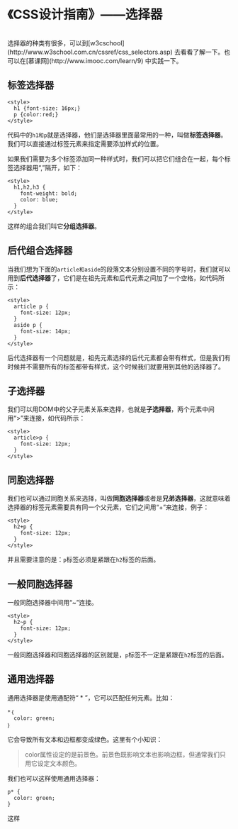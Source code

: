 # 《CSS设计指南》——选择器
<br/>
选择器的种类有很多，可以到[w3cschool](http://www.w3school.com.cn/cssref/css_selectors.asp) 去看看了解一下。也可以在[慕课网](http://www.imooc.com/learn/9) 中实践一下。

## 标签选择器
```
<style>
  h1 {font-size: 16px;}
  p {color:red;}
</style>
```
代码中的`h1和p`就是选择器，他们是选择器里面最常用的一种，叫做**标签选择器**。我们可以直接通过标签元素来指定需要添加样式的位置。

如果我们需要为多个标签添加同一种样式时，我们可以把它们组合在一起，每个标签选择器用“,”隔开，如下：
```
<style>
  h1,h2,h3 {
    font-weight: bold;
    color: blue;
  }
</style>
```
这样的组合我们叫它**分组选择器**。
## 后代组合选择器
当我们想为下面的`article和aside`的段落文本分别设置不同的字号时，我们就可以用到**后代选择器**了，它们是在祖先元素和后代元素之间加了一个空格，如代码所示：
```
<style>
  article p {
    font-size: 12px;
  }
  aside p {
    font-size: 14px;
  }
</style>
```
后代选择器有一个问题就是，祖先元素选择的后代元素都会带有样式，但是我们有时候并不需要所有的标签都带有样式，这个时候我们就要用到其他的选择器了。
## 子选择器
我们可以用DOM中的父子元素关系来选择，也就是**子选择器**，两个元素中间用“>”来连接，如代码所示：
```
<style>
  article>p {
    font-size: 12px;
  }
</style>
```
## 同胞选择器
我们也可以通过同胞关系来选择，叫做**同胞选择器**或者是**兄弟选择器**，这就意味着选择器的标签元素需要具有同一个父元素，它们之间用“+”来连接，例子：
```
<style>
  h2+p {
    font-size: 12px;
  }
</style>
```
并且需要注意的是：`p`标签必须是紧跟在`h2`标签的后面。

## 一般同胞选择器
一般同胞选择器中间用“~”连接。
```
<style>
  h2~p {
    font-size: 12px;
  }
</style>
```
一般同胞选择器和同胞选择器的区别就是，`p`标签不一定是紧跟在`h2`标签的后面。
## 通用选择器
通用选择器是使用通配符“  * ”，它可以匹配任何元素。比如：
```
*｛
  color: green;
｝
```
它会导致所有文本和边框都变成绿色。这里有个小知识：
>color属性设定的是前景色。前景色既影响文本也影响边框，但通常我们只用它设定文本颜色。

我们也可以这样使用通用选择器：
```
p* {
  color: green;
}
```
这样

